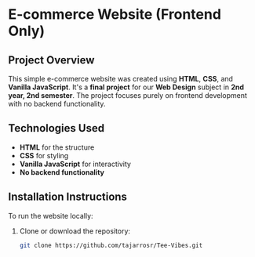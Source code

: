 # E-commerce Website (Frontend Only)

## Project Overview
This simple e-commerce website was created using **HTML**, **CSS**, and **Vanilla JavaScript**. It's a **final project** for our **Web Design** subject in **2nd year, 2nd semester**. The project focuses purely on frontend development with no backend functionality.

## Technologies Used
- **HTML** for the structure
- **CSS** for styling
- **Vanilla JavaScript** for interactivity
- **No backend functionality**

## Installation Instructions
To run the website locally:
1. Clone or download the repository:
   ```bash
   git clone https://github.com/tajarrosr/Tee-Vibes.git
